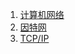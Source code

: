 <ol>
<li><a href="https://baike.baidu.com/item/%E8%AE%A1%E7%AE%97%E6%9C%BA%E7%BD%91%E7%BB%9C/18763" target="_blank">计算机网络</a></li>
<li><a href="https://baike.baidu.com/item/%E4%BA%92%E8%81%94%E7%BD%91/199186" target="_blank">因特网</a></li>
<li><a href="https://baike.baidu.com/item/TCP/IP%E5%8D%8F%E8%AE%AE/212915" target="_blank">TCP/IP</a></li>
</ol>
